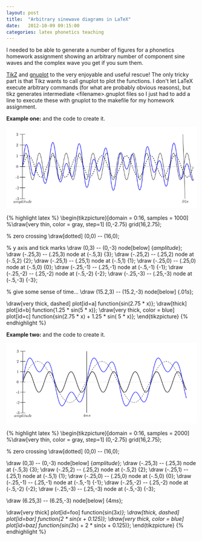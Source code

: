 ```yaml
---
layout: post
title:  "Arbitrary sinewave diagrams in LaTeX"
date:   2012-10-09 09:15:00
categories: latex phonetics teaching
---
```


I needed to be able to generate a number of figures for a phonetics
homework assignment showing an arbitrary number of component sine
waves and the complex wave you get if you sum them.

[TikZ](http://www.texample.net/tikz/) and
[gnuplot](http://www.gnuplot.info/) to the very enjoyable and useful
rescue!  The only tricky part is that Tikz wants to call gnuplot
to plot the functions.  I don't let LaTeX execute arbitrary commands
(for what are probably obvious reasons), but tikz generates
intermediate &lt;filename&gt;.gnuplot files so I just had to add a
line to execute these with gnuplot to the makefile for my homework
assignment.

**Example one:** and the code to create it.

<img src="/blog/assets/waveform2.png"/>

{% highlight latex %}
\begin{tikzpicture}[domain = 0:16, samples = 1000]
%\draw[very thin, color = gray, step=1] (0,-2.75) grid(16,2.75);

% zero crossing
\draw[dotted] (0,0) -- (16,0);

% y axis and tick marks
\draw (0,3) -- (0,-3) node[below] {$amplitude$};
\draw (-.25,3) -- (.25,3) node at (-.5,3) {3};
\draw (-.25,2) -- (.25,2) node at (-.5,2) {2};
\draw (-.25,1) -- (.25,1) node at (-.5,1) {1};
\draw (-.25,0) -- (.25,0) node at (-.5,0) {0};
\draw (-.25,-1) -- (.25,-1) node at (-.5,-1) {-1};
\draw (-.25,-2) -- (.25,-2) node at (-.5,-2) {-2};
\draw (-.25,-3) -- (.25,-3) node at (-.5,-3) {-3};

% give some sense of time...
\draw (15.2,3) -- (15.2,-3) node[below] {$.01s$};

\draw[very thick, dashed] plot[id=a] function{sin(2.75 * x)};
\draw[thick] plot[id=b] function{1.25 * sin(5 * x)};
\draw[very thick, color = blue] plot[id=c] function{sin(2.75 * x) + 1.25 * sin( 5 * x)};
\end{tikzpicture}
{% endhighlight %}


**Example two:** and the code to create it.

<img src="/blog/assets/waveform1.png"/>

{% highlight latex %}
\begin{tikzpicture}[domain = 0:16, samples = 2000]
%\draw[very thin, color = gray, step=1] (0,-2.75) grid(16,2.75);

% zero crossing
\draw[dotted] (0,0) -- (16,0);

\draw (0,3) -- (0,-3) node[below] {$amplitude$};
\draw (-.25,3) -- (.25,3) node at (-.5,3) {3};
\draw (-.25,2) -- (.25,2) node at (-.5,2) {2};
\draw (-.25,1) -- (.25,1) node at (-.5,1) {1};
\draw (-.25,0) -- (.25,0) node at (-.5,0) {0};
\draw (-.25,-1) -- (.25,-1) node at (-.5,-1) {-1};
\draw (-.25,-2) -- (.25,-2) node at (-.5,-2) {-2};
\draw (-.25,-3) -- (.25,-3) node at (-.5,-3) {-3};

\draw (6.25,3) -- (6.25,-3) node[below] {$4ms$};
    
\draw[very thick] plot[id=foo] function{sin(3*x)};
\draw[thick, dashed] plot[id=bar] function{2 * sin(x + 0.125)};
\draw[very thick, color = blue] plot[id=baz] function{sin(3*x) + 2 * sin(x + 0.125)};
\end{tikzpicture}
{% endhighlight %}
